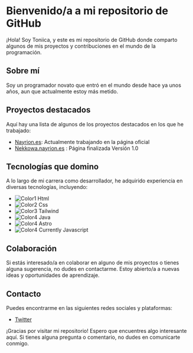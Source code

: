 # Bienvenido/a a mi repositorio de GitHub

¡Hola! Soy Toniica, y este es mi repositorio de GitHub donde comparto algunos de mis proyectos y contribuciones en el mundo de la programación.

## Sobre mí
Soy un programador novato que entró en el mundo desde hace ya unos años, aun que actualmente estoy más metido.

## Proyectos destacados
Aquí hay una lista de algunos de los proyectos destacados en los que he trabajado:

- [Nayrion.es](www.nayrion.es): Actualmente trabajando en la página oficial
- [Nekkowa.nayrion.es](www.nekkowa.nayrion.es) : Página finalizada Versión 1.0

## Tecnologías que domino
A lo largo de mi carrera como desarrollador, he adquirido experiencia en diversas tecnologías, incluyendo:

- ![Color1](https://placehold.it/15/ColorHex1/000000?text=+) Html
- ![Color2](https://placehold.it/15/ColorHex2/000000?text=+) Css
- ![Color3](https://placehold.it/15/ColorHex3/000000?text=+) Tailwind
- ![Color4](https://placehold.it/15/ColorHex4/000000?text=+) Java
- ![Color4](https://placehold.it/15/ColorHex4/000000?text=+) Astro
- ![Color4](https://placehold.it/15/ColorHex4/000000?text=+) Currently Javascript

## Colaboración
Si estás interesado/a en colaborar en alguno de mis proyectos o tienes alguna sugerencia, no dudes en contactarme. Estoy abierto/a a nuevas ideas y oportunidades de aprendizaje.

## Contacto
Puedes encontrarme en las siguientes redes sociales y plataformas:

- [Twitter](https://www.twitter.com/https://twitter.com/TonicaVT)

¡Gracias por visitar mi repositorio! Espero que encuentres algo interesante aquí. Si tienes alguna pregunta o comentario, no dudes en comunicarte conmigo.

